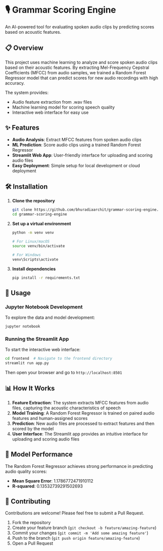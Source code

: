 # 🎙️ Grammar Scoring Engine

An AI-powered tool for evaluating spoken audio clips by predicting scores based on acoustic features.

## 📋 Overview

This project uses machine learning to analyze and score spoken audio clips based on their acoustic features. By extracting Mel-Frequency Cepstral Coefficients (MFCC) from audio samples, we trained a Random Forest Regressor model that can predict scores for new audio recordings with high accuracy.

The system provides:
- Audio feature extraction from .wav files
- Machine learning model for scoring speech quality
- Interactive web interface for easy use

## ✨ Features

- **Audio Analysis**: Extract MFCC features from spoken audio clips
- **ML Prediction**: Score audio clips using a trained Random Forest Regressor
- **Streamlit Web App**: User-friendly interface for uploading and scoring audio files
- **Easy Deployment**: Simple setup for local development or cloud deployment

## 🛠️ Installation

1. **Clone the repository**
   ```bash
   git clone https://github.com/bhuradiaarchit/grammar-scoring-engine.git
   cd grammar-scoring-engine
   ```

2. **Set up a virtual environment**
   ```bash
   python -m venv venv
   
   # For Linux/macOS
   source venv/bin/activate
   
   # For Windows
   venv\Scripts\activate
   ```

3. **Install dependencies**
   ```bash
   pip install -r requirements.txt
   ```

## 🚀 Usage

### Jupyter Notebook Development
To explore the data and model development:
```bash
jupyter notebook
```

### Running the Streamlit App
To start the interactive web interface:
```bash
cd frontend  # Navigate to the frontend directory
streamlit run app.py
```

Then open your browser and go to `http://localhost:8501`

## 📊 How It Works

1. **Feature Extraction**: The system extracts MFCC features from audio files, capturing the acoustic characteristics of speech
2. **Model Training**: A Random Forest Regressor is trained on paired audio features and human-assigned scores
3. **Prediction**: New audio files are processed to extract features and then scored by the model
4. **User Interface**: The Streamlit app provides an intuitive interface for uploading and scoring audio files

## 🧪 Model Performance

The Random Forest Regressor achieves strong performance in predicting audio quality scores:
- **Mean Square Error**: 1.1786772471910112
- **R-squared**: 0.13532739291502693

## 🤝 Contributing

Contributions are welcome! Please feel free to submit a Pull Request.

1. Fork the repository
2. Create your feature branch (`git checkout -b feature/amazing-feature`)
3. Commit your changes (`git commit -m 'Add some amazing feature'`)
4. Push to the branch (`git push origin feature/amazing-feature`)
5. Open a Pull Request
